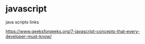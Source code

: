 # javascript


java scripts links

https://www.geeksforgeeks.org/7-javascript-concepts-that-every-developer-must-know/
